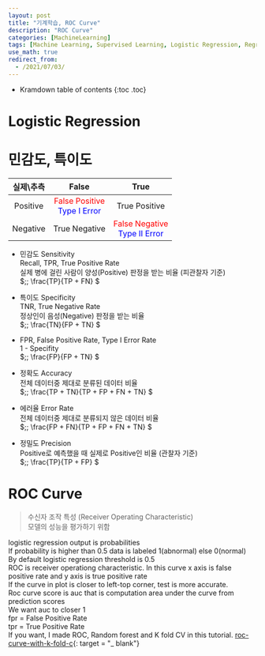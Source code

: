 ```yaml
---
layout: post
title: "기계학습, ROC Curve"
description: "ROC Curve"
categories: [MachineLearning]
tags: [Machine Learning, Supervised Learning, Logistic Regression, Regression, ROC Curve]
use_math: true
redirect_from:
  - /2021/07/03/
---
```


* Kramdown table of contents
{:toc .toc}

# Logistic Regression
 

# 민감도, 특이도    

|실제\\추측 | False | True |
|:---:|:---:|:---:|
|Positive|<span style="color:red">False Positive</span><br /><span style="color:blue">Type I Error</span>|True Positive|    
|Negative|True Negative|<span style="color:red"> False Negative</span><br /><span style="color:blue"> Type II Error </span>|    

- 민감도 Sensitivity     
Recall, TPR, True Positive Rate    
실제 병에 걸린 사람이 양성(Positive) 판정을 받는 비율 (피관찰자 기준)    
$\;\; \frac{TP}{TP + FN} $    

- 특이도 Specificity    
TNR, True Negative Rate    
정상인이 음성(Negative) 판정을 받는 비율    
$\;\; \frac{TN}{FP + TN} $    

- FPR, False Positive Rate, Type I Error Rate    
1 - Specifity    
$\;\; \frac{FP}{FP + TN} $    

- 정확도 Accuracy    
전체 데이터중 제대로 분류된 데이터 비율   
$\;\; \frac{TP + TN}{TP + FP + FN + TN} $    

- 에러율 Error Rate    
전체 데이터중 제대로 분류되지 않은 데이터 비율  
$\;\; \frac{FP + FN}{TP + FP + FN + TN} $   

- 정밀도 Precision    
Positive로 예측했을 때 실제로 Positive인 비율 (관찰자 기준)     
$\;\; \frac{TP}{TP + FP} $   


# ROC Curve    
> 수신자 조작 특성 (Receiver Operating Characteristic)      
> 모델의 성능을 평가하기 위함   



logistic regression output is probabilities         
If probability is higher than 0.5 data is labeled 1(abnormal) else 0(normal)         
By default logistic regression threshold is 0.5           
ROC is receiver operationg characteristic. In this curve x axis is false positive rate and y axis is true positive rate            
If the curve in plot is closer to left-top corner, test is more accurate.        
Roc curve score is auc that is computation area under the curve from prediction scores          
We want auc to closer 1            
fpr = False Positive Rate           
tpr = True Positive Rate            
If you want, I made ROC, Random forest and K fold CV in this tutorial. 
[roc-curve-with-k-fold-c](https://www.kaggle.com/kanncaa1/roc-curve-with-k-fold-cv/){: target = "_ blank"}           
